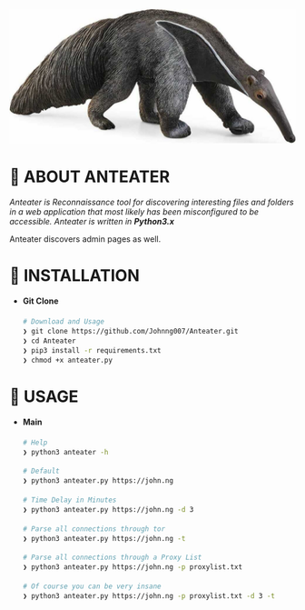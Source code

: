 ![](https://github.com/Johnng007/Anteater/blob/main/assets/logo.jpg?raw=true)

# 🤔 ABOUT ANTEATER

*Anteater is Reconnaissance tool for discovering interesting files and folders in a web application that most likely has been misconfigured to be accessible. Anteater is written in **Python3.x***
<p>Anteater discovers admin pages as well.</p>

# 🥊 INSTALLATION

   * #### Git Clone 
      ```bash
      # Download and Usage
      ❯ git clone https://github.com/Johnng007/Anteater.git
      ❯ cd Anteater
      ❯ pip3 install -r requirements.txt
      ❯ chmod +x anteater.py
      ```

# 🔨 USAGE

  * #### Main 

     ```bash
     # Help
     ❯ python3 anteater -h
      
     # Default
     ❯ python3 anteater.py https://john.ng
      
     # Time Delay in Minutes
     ❯ python3 anteater.py https://john.ng -d 3
      
     # Parse all connections through tor
     ❯ python3 anteater.py https://john.ng -t
      
     # Parse all connections through a Proxy List
     ❯ python3 anteater.py https://john.ng -p proxylist.txt
      
     # Of course you can be very insane
     ❯ python3 anteater.py https://john.ng -p proxylist.txt -d 3 -t
     
     ```
